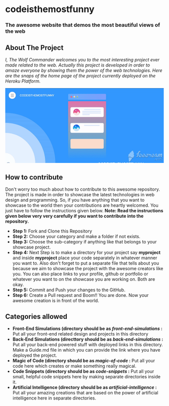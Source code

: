 # codeisthemostfunny
### The awesome website that demos the most beautiful views of the web

## About The Project
*I, The Wolf Commander welcomes you to the most interesting project ever made related to the web. Actually this project is developed in order to amaze everyone by showing them the power of the web technologies. Here are the snaps of the home page of the project currently deployed on the Heroku Platform.*

<img src="https://github.com/thewolfcommander/codeisthemostfunny/blob/master/assets/ezgif.com-video-to-gif.gif" width="720">

## How to contribute
 Don't worry too much about how to contribute to this awesome repository. The project is made in order to showcase the latest technologies in web design and programming. So, if you have anything that you want to showcase to the world then your contributions are heartly welcomed. You just have to follow the instructions given below. **Note: Read the instructions given below very very carefully if you want to contribute into the repository.**
 
 - **Step 1:** Fork and Clone this Repository
 - **Step 2:** Choose your category and make a folder if not exists.
 - **Step 3:** Choose the sub-category if anything like that belongs to your showcase project.
 - **Step 4:** Next Step is to make a directory for your project say **myproject** and inside **myproject** place your code separately in whatever manner you want to. Also don't forget to put a separate file that tells about you because we aim to showcase the project with the awesome creators like you. You can also place links to your profile, github or portfolio or whatever you want to on the showcase you are working on. Both are okay.
 - **Step 5:** Commit and Push your changes to the GitHub.
 - **Step 6:** Create a Pull request and Boom!! You are done. Now your awesome creation is in front of the world.
 
 ## Categories allowed
 
 - **Front-End Simulations (directory should be as *front-end-simulations* :** Put all your front-end related design and projects in this directory
 - **Back-End Simulations (directtory should be as *back-end-simulations* :** Put all your back-end powered stuff with deployed links in this directory. Make a Guide.md file in which you can provide the link where you have deployed the project.
 - **Magic of Code (directory should be as *magic-of-code* :** Put all your code here which creates or make something really magical.
 - **Code Snippets (directory should be as *code-snippets* :** Put all your small, helpful code snippets here by making separate directories inside it.
 - **Artificial Intelligence (directory should be as *artificial-intelligence* :** Put all your amazing creations that are based on the power of artificial intelligence here in separate directories.
